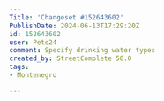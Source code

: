 ```yaml
---
Title: 'Changeset #152643602'
PublishDate: 2024-06-13T17:29:20Z
id: 152643602
user: Pete24
comment: Specify drinking water types
created_by: StreetComplete 58.0
tags:
- Montenegro

---
```

